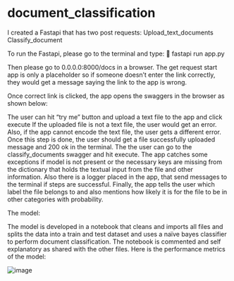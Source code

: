 # document_classification


I created a Fastapi that has two post requests:
Upload_text_documents
Classify_document

To run the Fastapi, please go to the terminal and type:
	fastapi run app.py

Then please go to 0.0.0.0:8000/docs in a browser. The get request start app is only a placeholder so if someone doesn’t enter the link correctly, they would get a message saying the link to the app is wrong.

Once correct link is clicked, the app opens the swaggers in the browser as shown below:
  

 


The user can hit “try me” button and upload a text file to the app and click execute If the uploaded file is not a text file, the user would get an error. Also, if the app cannot encode the text file, the user gets a different error. Once this step is done, the user should get a file successfully uploaded message and 200 ok in the terminal. The the user can go to the classify_documents swagger and hit execute. The app catches some exceptions if model is not present or the necessary keys are missing from the dictionary that holds the textual input from the file and other information. Also there is a logger placed in the app, that send messages to the terminal if steps are successful. Finally, the app tells the user which label the file belongs to and also mentions how likely it is for the file to be in other categories with probability.  






The model:

The model is developed in a notebook that cleans and imports all files and splits the data into a train and test dataset and uses a naïve bayes classifier to perform document classification. The notebook is commented and self explanatory as shared with the other files. Here is the performance metrics of the model:

![image](https://github.com/user-attachments/assets/8c0fa5c9-25d1-473e-9e39-8505db8f7c10)
